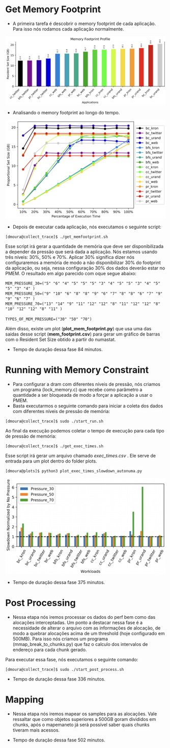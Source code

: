 # Get Memory Footprint

* A primeira tarefa é descobrir o memory footprint de cada aplicação. Para isso nós rodamos cada aplicação normalmente. 

<p align="center">
<a href="plots/RSS_per_application_sorted(GB).pdf" class="image fit"><img src="plots/RSS_per_application_sorted.png" width="700" alt=""></a>
</p>

* Analisando o memory footprint ao longo do tempo.

<p align="center">
<a href="plots/RSS_s_time.pdf" class="image fit"><img src="plots/RSS_vs_time.png" width="700" alt=""></a>
</p>

* Depois de executar cada aplicação, nós executamos o seguinte script:

```console
[dmoura@collect_trace]$ ./get_memfootprint.sh 
```

Esse script irá gerar a quantidade de memória que deve ser disponibilizada a depender da pressão que será dada a aplicação. Nós estamos usando três níveis: 30%, 50% e 70%. Aplicar 30% significa dizer nós configuraremos a memória de modo a não disponibilizar 30% do footprint da aplicação, ou seja, nessa configuração 30% dos dados deverão estar no PMEM. O resultado em algo parecido com oque segue abaixo:

```console
MEM_PRESSURE_30=("5" "6" "4" "5" "5" "5" "3" "4" "5" "5" "3" "4" "5" "5" "3" "4" )
MEM_PRESSURE_50=("9" "10" "6" "8" "8" "9" "6" "7" "8" "8" "6" "7" "9" "9" "6" "7" )
MEM_PRESSURE_70=("13" "14" "9" "11" "12" "12" "8" "11" "12" "12" "8" "10" "12" "12" "8" "11" )

TYPES_OF_MEM_PRESSURE=("30" "50" "70")
```

Além disso, existe um plot (**plot_mem_footprint.py**) que usa uma das saidas desse script (**mem_footprint.csv**) para gerar um gráfico de barras com o Resident Set Size obtido a partir do numastat. 
* Tempo de duração dessa fase 84 minutos.

# Running with Memory Constraint

* Para configurar a dram com diferentes níveis de pressão, nós criamos um programa (lock_memory.c) que recebe como parâmetro a quantidade a ser bloqueada de modo a forçar a aplicação a usar o PMEM.
* Basta executarmos o seguinte comando para iniciar a coleta dos dados com diferentes níveis de pressão de memória:

```console
[dmoura@collect_trace]$ sudo ./start_run.sh
```
Ao final da execução podemos coletar o tempo de execução para cada tipo de pressão de memória:

```console
[dmoura@collect_trace]$ ./get_exec_times.sh
```

Esse script irá gerar um arquivo chamado *exec_times.csv* . Ele serve de entrada para um plot dentro do folder plots.

```console
[dmoura@plots]$ python3 plot_exec_times_slowdown_autonuma.py
```

<p align="center">
<a href="plots/exec_time_autonuma_mem_pressure.pdf" class="image fit"><img src="plots/exec_time_autonuma_mem_pressure.png" width="700" alt=""></a>
</p>

* Tempo de duração dessa fase 375 minutos.

# Post Processing

* Nessa etapa nós iremos processar os dados do perf bem como das alocações interceptadas. Um ponto a destacar nessa fase é a necessidade de alterar o arquivo com as informações de alocação, de modo a quebrar alocações acima de um threshold (hoje configurado em 500MB). Para isso nós criamos um programa (mmap_break_to_chunks.py) que faz o calculo dos intervalos de endereço para cada chunk gerado.

Para executar essa fase, nós executamos o seguinte comando:

```console
[dmoura@collect_trace]$ sudo ./start_post_process.sh
```
* Tempo de duração dessa fase 336 minutos.

# Mapping

* Nessa etapa nós iremos mapear os samples para as alocações. Vale ressaltar que como objetos superiores a 500GB goram divididos em chunks, após o mapemaneto já será possível saber quais chunks tiveram mais acessos.

* Tempo de duração dessa fase 502 minutos.
